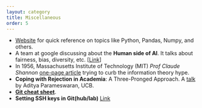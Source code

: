```yaml
---
layout: category
title: Miscellaneous
order: 5
---
```


- [Website](https://t.co/7DtawV9oTN?amp=1) for quick reference on topics like Python, Pandas, Numpy, and others.
- A team at google discussing about the __Human side of AI__. It talks about fairness, bias, diversity, etc. [[Link](https://pair.withgoogle.com/explorables/)]
- In 1956, Massachusetts Institute of Technology (MIT) _Prof Claude Shannon_ [one-page article](../assets/miscellaneous/Shannon_Claude_E_1956_The_Bandwagon.pdf) trying to curb the information theory hype.
- __Coping with Rejection in Academia__: A Three-Pronged Approach. A [talk](https://www.loom.com/share/89bfb10668d94595b265a156126474a5) by Aditya Parameswaran, UCB.
- __[Git cheat sheet](../assets/miscellaneous/git-cheat-sheet.pdf)__.
- __Setting SSH keys in Git(hub/lab)__ [Link](https://medium.com/@viviennediegoencarnacion/manage-github-and-gitlab-accounts-on-single-machine-with-ssh-keys-on-mac-43fda49b7c8d)